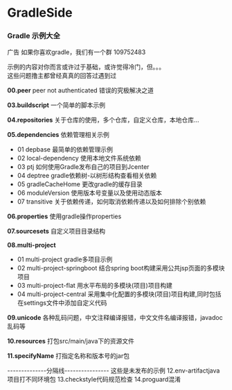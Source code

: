 # GradleSide
### Gradle 示例大全

广告 如果你喜欢gradle，我们有一个群 109752483

示例的内容对你而言或许过于基础，或许觉得冷门，但。。。   
这些问题撸主都曾经真真的回答过遇到过   
 
**00.peer**  peer not authenticated 错误的究极解决之道 

**03.buildscript**  一个简单的脚本示例 

**04.repositories**   关于仓库的使用，多个仓库，自定义仓库，本地仓库...   

**05.dependencies**  依赖管理相关示例 
- 01 depbase 最简单的依赖管理示例
- 02 local-dependency 使用本地文件系统依赖
- 03 ptj  如何使用Gradle发布自己的项目到Jcenter   
- 04 deptree  gradle依赖树-以树形结构查看相关依赖  
- 05 gradleCacheHome  更改gradle的缓存目录   
- 06 moduleVersion 使用版本号变量以及使用动态版本   
- 07 transitive   关于依赖传递，如何取消依赖传递以及如何排除个别依赖   

**06.properties**  使用gradle操作properties   

**07.sourcesets**  自定义项目目录结构   

**08.multi-project**
- 01 multi-project gradle多项目示例   
- 02 multi-project-springboot 结合spring boot构建采用公共jsp页面的多模块项目    
- 03 multi-project-flat 用水平布局的多模块(项目)项目构建  
- 04 multi-project-central 采用集中化配置的多模块(项目)项目构建,同时包括在settings文件中添加自定义代码
  
**09.unicode**  各种乱码问题，中文注释编译报错，中文文件名编译报错，javadoc乱码等   

**10.resources** 打包src/main/java下的资源文件

**11.specifyName**   打指定名称和版本号的jar包   

--------------分隔线----------------
这些是未发布的示例
12.env-artifactjava项目打不同环境包
13.checkstyle代码规范检查
14.proguard混淆

